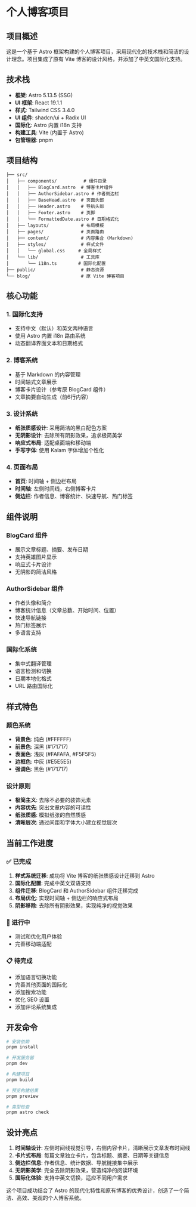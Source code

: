 # 个人博客项目

## 项目概述

这是一个基于 Astro 框架构建的个人博客项目，采用现代化的技术栈和简洁的设计理念。项目集成了原有 Vite 博客的设计风格，并添加了中英文国际化支持。

## 技术栈

- **框架**: Astro 5.13.5 (SSG)
- **UI 框架**: React 19.1.1
- **样式**: Tailwind CSS 3.4.0
- **UI 组件**: shadcn/ui + Radix UI
- **国际化**: Astro 内置 i18n 支持
- **构建工具**: Vite (内置于 Astro)
- **包管理器**: pnpm

## 项目结构

```
├── src/
│   ├── components/          # 组件目录
│   │   ├── BlogCard.astro  # 博客卡片组件
│   │   ├── AuthorSidebar.astro # 作者侧边栏
│   │   ├── BaseHead.astro  # 页面头部
│   │   ├── Header.astro    # 导航头部
│   │   ├── Footer.astro    # 页脚
│   │   └── FormattedDate.astro # 日期格式化
│   ├── layouts/            # 布局模板
│   ├── pages/              # 页面路由
│   ├── content/            # 内容集合 (Markdown)
│   ├── styles/             # 样式文件
│   │   └── global.css     # 全局样式
│   └── lib/                # 工具库
│       └── i18n.ts        # 国际化配置
├── public/                 # 静态资源
└── blog/                   # 原 Vite 博客项目
```

## 核心功能

### 1. 国际化支持
- 支持中文（默认）和英文两种语言
- 使用 Astro 内置 i18n 路由系统
- 动态翻译界面文本和日期格式

### 2. 博客系统
- 基于 Markdown 的内容管理
- 时间轴式文章展示
- 博客卡片设计（参考原 BlogCard 组件）
- 文章摘要自动生成（前6行内容）

### 3. 设计系统
- **纸张质感设计**: 采用简洁的黑白配色方案
- **无阴影设计**: 去除所有阴影效果，追求极简美学
- **响应式布局**: 适配桌面端和移动端
- **手写字体**: 使用 Kalam 字体增加个性化

### 4. 页面布局
- **首页**: 时间轴 + 侧边栏布局
- **时间轴**: 左侧时间线，右侧博客卡片
- **侧边栏**: 作者信息、博客统计、快速导航、热门标签

## 组件说明

### BlogCard 组件
- 展示文章标题、摘要、发布日期
- 支持英雄图片显示
- 响应式卡片设计
- 无阴影的简洁风格

### AuthorSidebar 组件
- 作者头像和简介
- 博客统计信息（文章总数、开始时间、位置）
- 快速导航链接
- 热门标签展示
- 多语言支持

### 国际化系统
- 集中式翻译管理
- 语言检测和切换
- 日期本地化格式
- URL 路由国际化

## 样式特色

### 颜色系统
- **背景色**: 纯白 (#FFFFFF)
- **前景色**: 深黑 (#171717)
- **表面色**: 浅灰 (#FAFAFA, #F5F5F5)
- **边框色**: 中灰 (#E5E5E5)
- **强调色**: 黑色 (#171717)

### 设计原则
- **极简主义**: 去除不必要的装饰元素
- **内容优先**: 突出文章内容的可读性
- **纸张质感**: 模拟纸张的自然质感
- **清晰层次**: 通过间距和字体大小建立视觉层次

## 当前工作进度

### ✅ 已完成
1. **样式系统迁移**: 成功将 Vite 博客的纸张质感设计迁移到 Astro
2. **国际化配置**: 完成中英文双语支持
3. **组件迁移**: BlogCard 和 AuthorSidebar 组件迁移完成
4. **布局优化**: 实现时间轴 + 侧边栏的响应式布局
5. **阴影移除**: 去除所有阴影效果，实现纯净的视觉效果

### 🔄 进行中
- 测试和优化用户体验
- 完善移动端适配

### 📋 待完成
- 添加语言切换功能
- 完善其他页面的国际化
- 添加搜索功能
- 优化 SEO 设置
- 添加评论系统集成

## 开发命令

```bash
# 安装依赖
pnpm install

# 开发服务器
pnpm dev

# 构建项目
pnpm build

# 预览构建结果
pnpm preview

# 类型检查
pnpm astro check
```

## 设计亮点

1. **时间轴设计**: 左侧时间线视觉引导，右侧内容卡片，清晰展示文章发布时间线
2. **卡片式布局**: 每篇文章独立卡片，包含标题、摘要、日期等关键信息
3. **侧边栏信息**: 作者信息、统计数据、导航链接集中展示
4. **无阴影美学**: 完全去除阴影效果，营造纯净的阅读环境
5. **国际化体验**: 支持中英文切换，适应不同用户需求

这个项目成功结合了 Astro 的现代化特性和原有博客的优秀设计，创造了一个简洁、高效、美观的个人博客系统。